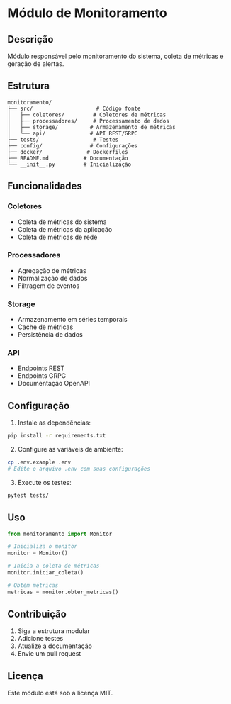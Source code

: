 # Módulo de Monitoramento

## Descrição
Módulo responsável pelo monitoramento do sistema, coleta de métricas e geração de alertas.

## Estrutura
```
monitoramento/
├── src/                    # Código fonte
│   ├── coletores/         # Coletores de métricas
│   ├── processadores/     # Processamento de dados
│   ├── storage/          # Armazenamento de métricas
│   └── api/              # API REST/GRPC
├── tests/                 # Testes
├── config/               # Configurações
├── docker/              # Dockerfiles
├── README.md           # Documentação
└── __init__.py         # Inicialização
```

## Funcionalidades

### Coletores
- Coleta de métricas do sistema
- Coleta de métricas da aplicação
- Coleta de métricas de rede

### Processadores
- Agregação de métricas
- Normalização de dados
- Filtragem de eventos

### Storage
- Armazenamento em séries temporais
- Cache de métricas
- Persistência de dados

### API
- Endpoints REST
- Endpoints GRPC
- Documentação OpenAPI

## Configuração

1. Instale as dependências:
```bash
pip install -r requirements.txt
```

2. Configure as variáveis de ambiente:
```bash
cp .env.example .env
# Edite o arquivo .env com suas configurações
```

3. Execute os testes:
```bash
pytest tests/
```

## Uso

```python
from monitoramento import Monitor

# Inicializa o monitor
monitor = Monitor()

# Inicia a coleta de métricas
monitor.iniciar_coleta()

# Obtém métricas
metricas = monitor.obter_metricas()
```

## Contribuição

1. Siga a estrutura modular
2. Adicione testes
3. Atualize a documentação
4. Envie um pull request

## Licença

Este módulo está sob a licença MIT.

